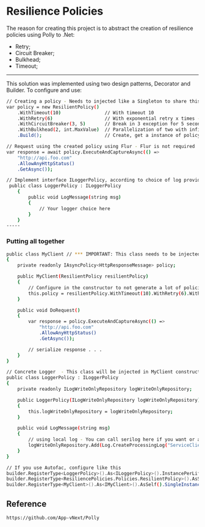 # Resilience Policies


The reason for creating this project is to abstract the creation of resilience policies using Polly to .Net:

  - Retry;
  - Circuit Breaker;
  - Bulkhead;
  - Timeout;
-----

This solution was implemented using two design patterns, Decorator and Builder.
To configure and use:

```sh
// Creating a policy - Needs to injected like a Singleton to share this policy
var policy = new ResilientPolicy()
    .WithTimeout(10)                // With timeout 10
    .WithRetry(6)                   // With exponential retry x times - 1, 2, 4, 8, 16, 32 ...(secs)
    .WithCircuitBreaker(3, 5)       // Break in 3 exception for 5 seconds
    .WithBulkhead(2, int.MaxValue)  // Parallelization of two with infinite queue
    .Build();                       // Create, get a instance of policy
```

```sh
// Request using the created policy using Flur - Flur is not required
var response = await policy.ExecuteAndCaptureAsync(() =>
    "http://api.foo.com"
    .AllowAnyHttpStatus()
    .GetAsync());
```  

```sh
// Implement interface ILoggerPolicy, according to choice of log provider 
 public class LoggerPolicy : ILoggerPolicy
    {
        public void LogMessage(string msg)
        { 
            // Your logger choice here
        }
    }
-----
```


### Putting all together
```sh    
public class MyClient // *** IMPORTANT: This class needs to be injected like Singleton
{
    private readonly IAsyncPolicy<HttpResponseMessage> policy;

    public MyClient(ResilientPolicy resilientPolicy)
    {        
        // Configure in the constructor to not generate a lot of policies
        this.policy = resilientPolicy.WithTimeout(10).WithRetry(6).WithCircuitBreaker(3, 5).WithBulkhead(2, int.MaxValue).Build(); 
    }

    public void DoRequest()
    {
        var response = policy.ExecuteAndCaptureAsync(() =>
            "http://api.foo.com"
            .AllowAnyHttpStatus()
            .GetAsync());

        // serialize response . . .
    }
}
```
```sh   
// Concrete Logger  - This class will be injected in MyClient constructor
public class LoggerPolicy : ILoggerPolicy
{
    private readonly ILogWriteOnlyRepository logWriteOnlyRepository;

    public LoggerPolicy(ILogWriteOnlyRepository logWriteOnlyRepository)
    {
        this.logWriteOnlyRepository = logWriteOnlyRepository;
    }

    public void LogMessage(string msg)
    {
        // using local log - You can call serilog here if you want or any provider log
        logWriteOnlyRepository.Add(Log.CreateProcessingLog("ServiceClient", msg));        
    }
}

```

```sh   
// If you use Autofac, configure like this
builder.RegisterType<LoggerPolicy>().As<ILoggerPolicy>().InstancePerLifetimeScope(); 
builder.RegisterType<ResiliencePolicies.Policies.ResilientPolicy>().AsSelf().InstancePerLifetimeScope();            
builder.RegisterType<MyClient>().As<IMyClient>().AsSelf().SingleInstance(); // Singleton here
```

Reference
----
    https://github.com/App-vNext/Polly
   
